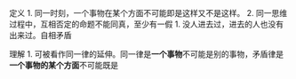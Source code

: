 定义
	1. 同一时刻，一个事物在某个方面不可能即是这样又不是这样。
	2. 同一思维过程中，互相否定的命题不能同真，至少有一假
		1. 没人进去过，进去的人也没有出来过。自相矛盾

理解
	1. 可被看作同一律的延伸。同一律是**一个事物**不可能是别的事物，矛盾律是**一个事物的某个方面**不可能既是